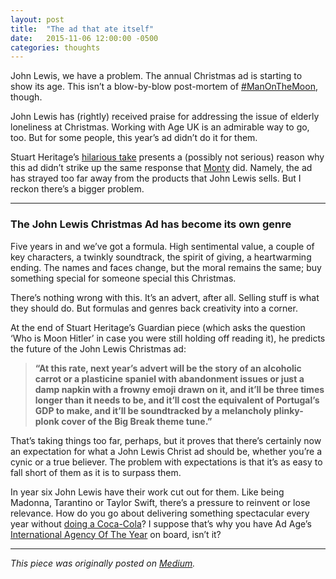 ```yaml
---
layout: post
title:  "The ad that ate itself"
date:   2015-11-06 12:00:00 -0500
categories: thoughts
---
```

John Lewis, we have a problem. The annual Christmas ad is starting to show its age. This isn’t a blow-by-blow post-mortem of [#ManOnTheMoon](https://www.youtube.com/watch?v=wuz2ILq4UeA), though.

John Lewis has (rightly) received praise for addressing the issue of elderly loneliness at Christmas. Working with Age UK is an admirable way to go, too. But for some people, this year’s ad didn’t do it for them.

Stuart Heritage’s [hilarious take](https://www.theguardian.com/media/tvandradioblog/2015/nov/06/john-lewis-christmas-advert-who-is-moon-hitler) presents a (possibly not serious) reason why this ad didn’t strike up the same response that [Monty](https://www.youtube.com/watch?v=iccscUFY860) did. Namely, the ad has strayed too far away from the products that John Lewis sells. But I reckon there’s a bigger problem.

---------------

### The John Lewis Christmas Ad has become its own genre

Five years in and we’ve got a formula. High sentimental value, a couple of key characters, a twinkly soundtrack, the spirit of giving, a heartwarming ending. The names and faces change, but the moral remains the same; buy something special for someone special this Christmas.

There’s nothing wrong with this. It’s an advert, after all. Selling stuff is what they should do. But formulas and genres back creativity into a corner.

At the end of Stuart Heritage’s Guardian piece (which asks the question ‘Who is Moon Hitler’ in case you were still holding off reading it), he predicts the future of the John Lewis Christmas ad:

> **“At this rate, next year’s advert will be the story of an alcoholic carrot or a plasticine spaniel with abandonment issues or just a damp napkin with a frowny emoji drawn on it, and it’ll be three times longer than it needs to be, and it’ll cost the equivalent of Portugal’s GDP to make, and it’ll be soundtracked by a melancholy plinky-plonk cover of the Big Break theme tune.”**

That’s taking things too far, perhaps, but it proves that there’s certainly now an expectation for what a John Lewis Christ ad should be, whether you’re a cynic or a true believer. The problem with expectations is that it’s as easy to fall short of them as it is to surpass them.

In year six John Lewis have their work cut out for them. Like being Madonna, Tarantino or Taylor Swift, there’s a pressure to reinvent or lose relevance. How do you go about delivering something spectacular every year without [doing a Coca-Cola](https://www.youtube.com/watch?v=-gMjPezr8TY)? I suppose that’s why you have Ad Age’s [International Agency Of The Year](http://www.adamandeveddb.com/) on board, isn’t it?

---------------

*This piece was originally posted on [Medium](https://medium.com/@freddiewrites/the-advert-that-ate-itself-300bd9fe6066#.cwae3f7vo).*
